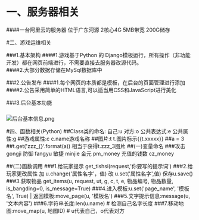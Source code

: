 # 一、服务器相关

####一台阿里云的服务器 位于广东河源 2核心4G 5MB带宽  200G储存

#二、游戏运维相关

###1.基本架构
####1.游戏基于Python 的 Django模板运行，所有操作（非功能开发）都在网页前端进行，不需要直接去服务器改源代码。<br/>
####2.大部分数据存储在MySql数据库中

###2.公告发布
####1.每个网页的本质都是模板，在后台的页面管理进行添加<br>
####2.公告采用简单的HTML语言,可以适当用CSS和JavaScript进行美化<br/>

###3.后台基本功能
#####
![后台基本信息.png](C:/Users/皇润喆/Desktop/游戏开发/后台基本信息.png "")


#四、函数相关(Python)
##Class类的命名: 自己:u  对方:o  公共表达式:e  公共属性:g
##游戏属性:c    c.name游戏名称
##图片:t    t.图片标示{{t.xxxxx}}
##a = 3
##t.get('zzz_{}'.format(a)) 相当于获得t.zzz_3图片
##(一)变量命名
###攻击 gongji 防御 fangyu 敏捷 minjie 金元 pm_money 充值的钱数 cz_money

##(二)函数调用
###1.给玩家提示 get_tishsi(request,'你要写的提示词')
###2.给玩家更改属性 加  u.change('属性名字'，值) 改 u.set('属性名字',值) 保存u.save()
###3.获取物品 get_items(u,  request,  ut,  g,  c,  t,  e,  物品编号,  物品数量,   is_bangding=0,  is_message=True)
###4.进入模板:u.set('page_name', '模板名', True)    | 返回模板:move_page(u, '模板名')
###5.文字提示信息:message(u, '文本内容')
###6.字符串长度:len(u.name)  # 检测自己名字长度
###7.移动地图:move_map(u, 地图ID) # u代表自己，o代表对方
